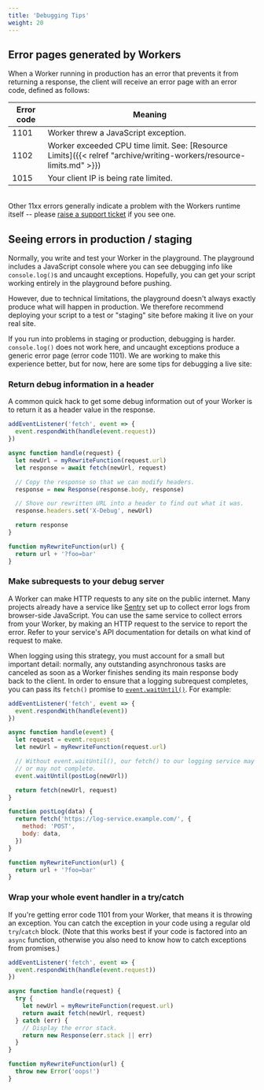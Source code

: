```yaml
---
title: 'Debugging Tips'
weight: 20
---
```


## Error pages generated by Workers

When a Worker running in production has an error that prevents it from returning a response, the client will receive an error page with an error code, defined as follows:

| Error code | Meaning                                                                                                             |
| ---------- | ------------------------------------------------------------------------------------------------------------------- |
| 1101       | Worker threw a JavaScript exception.                                                                                |
| 1102       | Worker exceeded CPU time limit. See: [Resource Limits]({{< relref "archive/writing-workers/resource-limits.md" >}}) |
| 1015       | Your client IP is being rate limited.                                                                               |

<br>Other 11xx errors generally indicate a problem with the Workers runtime itself -- please [raise a support ticket](https://support.cloudflare.com/hc/en-us/requests/new) if you see one.

## Seeing errors in production / staging

Normally, you write and test your Worker in the playground. The playground includes a JavaScript console where you can see debugging info like `console.log()`s and uncaught exceptions. Hopefully, you can get your script working entirely in the playground before pushing.

However, due to technical limitations, the playground doesn't always exactly produce what will happen in production. We therefore recommend deploying your script to a test or "staging" site before making it live on your real site.

If you run into problems in staging or production, debugging is harder. `console.log()` does not work here, and uncaught exceptions produce a generic error page (error code 1101). We are working to make this experience better, but for now, here are some tips for debugging a live site:

### Return debug information in a header

A common quick hack to get some debug information out of your Worker is to return it as a header value in the response.

```javascript
addEventListener('fetch', event => {
  event.respondWith(handle(event.request))
})

async function handle(request) {
  let newUrl = myRewriteFunction(request.url)
  let response = await fetch(newUrl, request)

  // Copy the response so that we can modify headers.
  response = new Response(response.body, response)

  // Shove our rewritten URL into a header to find out what it was.
  response.headers.set('X-Debug', newUrl)

  return response
}

function myRewriteFunction(url) {
  return url + '?foo=bar'
}
```

### Make subrequests to your debug server

A Worker can make HTTP requests to any site on the public internet. Many projects already have a service like [Sentry](https://sentry.io/) set up to collect error logs from browser-side JavaScript. You can use the same service to collect errors from your Worker, by making an HTTP request to the service to report the error. Refer to your service's API documentation for details on what kind of request to make.

When logging using this strategy, you must account for a small but important detail: normally, any outstanding asynchronous tasks are canceled as soon as a Worker finishes sending its main response body back to the client. In order to ensure that a logging subrequest completes, you can pass its `fetch()` promise to [`event.waitUntil()`](https://developer.mozilla.org/en-US/docs/Web/API/ExtendableEvent/waitUntil). For example:

```javascript
addEventListener('fetch', event => {
  event.respondWith(handle(event))
})

async function handle(event) {
  let request = event.request
  let newUrl = myRewriteFunction(request.url)

  // Without event.waitUntil(), our fetch() to our logging service may
  // or may not complete.
  event.waitUntil(postLog(newUrl))

  return fetch(newUrl, request)
}

function postLog(data) {
  return fetch('https://log-service.example.com/', {
    method: 'POST',
    body: data,
  })
}

function myRewriteFunction(url) {
  return url + '?foo=bar'
}
```

### Wrap your whole event handler in a try/catch

If you're getting error code 1101 from your Worker, that means it is throwing an exception. You can catch the exception in your code using a regular old `try`/`catch` block. (Note that this works best if your code is factored into an `async` function, otherwise you also need to know how to catch exceptions from promises.)

```javascript
addEventListener('fetch', event => {
  event.respondWith(handle(event.request))
})

async function handle(request) {
  try {
    let newUrl = myRewriteFunction(request.url)
    return await fetch(newUrl, request)
  } catch (err) {
    // Display the error stack.
    return new Response(err.stack || err)
  }
}

function myRewriteFunction(url) {
  throw new Error('oops!')
}
```


